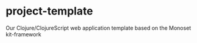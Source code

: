 
# project-template
Our Clojure/ClojureScript web application template based on the Monoset kit-framework
